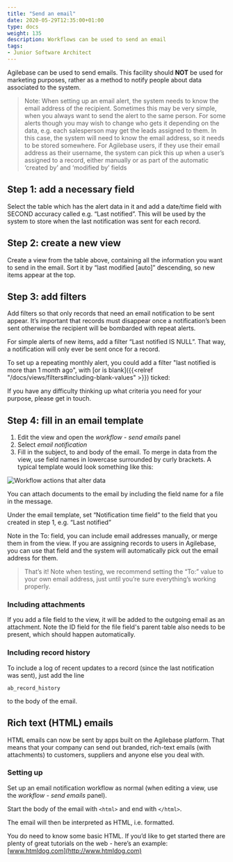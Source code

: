 ```yaml
---
title: "Send an email"
date: 2020-05-29T12:35:00+01:00
type: docs
weight: 135
description: Workflows can be used to send an email
tags:
- Junior Software Architect
---
```


Agilebase can be used to send emails. This facility should **NOT** be used for marketing purposes, rather as a method to notify people about data associated to the system.

> Note: When setting up an email alert, the system needs to know the email address of the recipient. Sometimes this may be very simple, when you always want to send the alert to the same person. For some alerts though you may wish to change who gets it depending on the data, e.g. each salesperson may get the leads assigned to them. In this case, the system will need to know the email address, so it needs to be stored somewhere. For Agilebase users, if they use their email address as their username, the system can pick this up when a user’s assigned to a record, either manually or as part of the automatic ‘created by’ and ‘modified by’ fields

## Step 1: add a necessary field

Select the table which has the alert data in it and add a date/time field with SECOND accuracy called e.g. “Last notified”. This will be used by the system to store when the last notification was sent for each record.

## Step 2: create a new view

Create a view from the table above, containing all the information you want to send in the email. Sort it by “last modified [auto]” descending, so new items appear at the top.

## Step 3: add filters

Add filters so that only records that need an email notification to be sent appear. It’s important that records must disappear once a notification’s been sent otherwise the recipient will be bombarded with repeat alerts.

For simple alerts of new items, add a filter “Last notified IS NULL”. That way, a notification will only ever be sent once for a record.

To set up a repeating monthly alert, you could add a filter "last notified is more than 1 month ago", with [or is blank]({{<relref "/docs/views/filters#including-blank-values" >}}) ticked:

If you have any difficulty thinking up what criteria you need for your purpose, please get in touch.

## Step 4: fill in an email template

1) Edit the view and open the _workflow - send emails_ panel
2) Select _email notification_
3) Fill in the subject, to and body of the email. To merge in data from the view, use field names in lowercase surrounded by curly brackets. A typical template would look something like this:
 
![Workflow actions that alter data](/send-email-new.png)

You can attach documents to the email by including the field name for a file in the message.

Under the email template, set “Notification time field” to the field that you created in step 1, e.g. “Last notified”

Note in the To: field, you can include email addresses manually, or merge them in from the view. If you are assigning records to users in Agilebase, you can use that field and the system will automatically pick out the email address for them.

> That’s it! Note when testing, we recommend setting the “To:” value to your own email address, just until you’re sure everything’s working properly.

### Including attachments
If you add a file field to the view, it will be added to the outgoing email as an attachment. Note the ID field for the file field's parent table also needs to be present, which should happen automatically.

### Including record history
To include a log of recent updates to a record (since the last notification was sent), just add the line

`ab_record_history`

to the body of the email.

## Rich text (HTML) emails
HTML emails can now be sent by apps built on the Agilebase platform.
That means that your company can send out branded, rich-text emails (with attachments) to customers, suppliers and anyone else you deal with.

### Setting up
Set up an email notification workflow as normal (when editing a view, use the _workflow - send emails_ panel).

Start the body of the email with `<html>` and end with `</html>`.

The email will then be interpreted as HTML, i.e. formatted.

You do need to know some basic HTML. If you’d like to get started there are plenty of great tutorials on the web - here’s an example: [www.htmldog.com](http://www.htmldog.com)